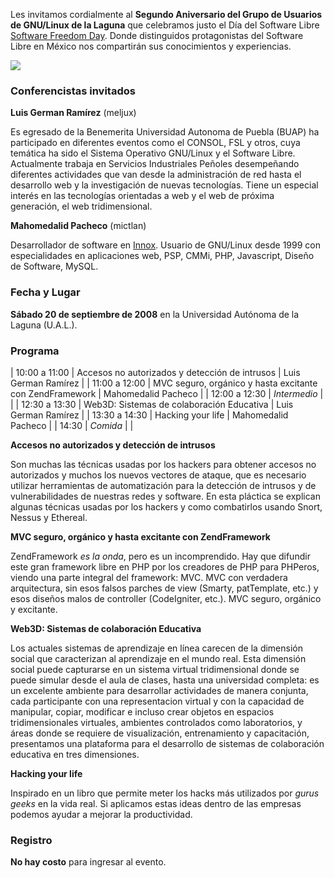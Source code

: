 
Les invitamos cordialmente al **Segundo Aniversario del Grupo de Usuarios de GNU/Linux de la Laguna** que celebramos justo el Día del Software Libre [Software Freedom Day](http://softwarefreedomday.org/). Donde distinguidos protagonistas del Software Libre en México nos compartirán sus conocimientos y experiencias.

<a href="gulag-segundo-aniversario/poster-2do-aniversario.jpg"><img class="img-responsive" src="gulag-segundo-aniversario/poster-2do-aniversario-small.jpg"></a>

### Conferencistas invitados

**Luis German Ramírez** (meljux)

Es egresado de la Benemerita Universidad Autonoma de Puebla (BUAP) ha participado en diferentes eventos como el CONSOL, FSL y otros, cuya temática ha sido el Sistema Operativo GNU/Linux y el Software Libre. Actualmente trabaja en Servicios Industriales Peñoles desempeñando diferentes actividades que van desde la administración de red hasta el desarrollo web y la investigación de nuevas tecnologías. Tiene un especial interés en las tecnologías orientadas a web y el web de próxima generación, el web tridimensional.

**Mahomedalid Pacheco** (mictlan)

Desarrollador de software en [Innox](http://www.innox.com.mx/). Usuario de GNU/Linux desde 1999 con especialidades en aplicaciones web, PSP, CMMi, PHP, Javascript, Diseño de Software, MySQL.

### Fecha y Lugar

**Sábado 20 de septiembre de 2008** en la Universidad Autónoma de la Laguna (U.A.L.).

### Programa

| 10:00 a 11:00  | Accesos no autorizados y detección de intrusos           | Luis German Ramírez |
| 11:00 a 12:00  | MVC seguro, orgánico y hasta excitante con ZendFramework | Mahomedalid Pacheco |
| 12:00 a 12:30  | _Intermedio_                                             |                     |
| 12:30 a 13:30  | Web3D: Sistemas de colaboración Educativa                | Luis German Ramírez |
| 13:30 a 14:30  | Hacking your life                                        | Mahomedalid Pacheco |
| 14:30          | _Comida_                                                 |                     |

**Accesos no autorizados y detección de intrusos**

Son muchas las técnicas usadas por los hackers para obtener accesos no autorizados y muchos los nuevos vectores de ataque, que es necesario utilizar herramientas de automatización para la detección de intrusos y de vulnerabilidades de nuestras redes y software. En esta pláctica se explican algunas técnicas usadas por los hackers y como combatirlos usando Snort, Nessus y Ethereal.

**MVC seguro, orgánico y hasta excitante con ZendFramework**

ZendFramework _es la onda_, pero es un incomprendido. Hay que difundir este gran framework libre en PHP por los creadores de PHP para PHPeros, viendo una parte integral del framework: MVC. MVC con verdadera arquitectura, sin esos falsos parches de view (Smarty, patTemplate, etc.) y esos diseños malos de controller (CodeIgniter, etc.). MVC seguro, orgánico y excitante.

**Web3D: Sistemas de colaboración Educativa**

Los actuales sistemas de aprendizaje en línea carecen de la dimensión social que caracterizan al aprendizaje en el mundo real. Esta dimensión social puede capturarse en un sistema virtual tridimensional donde se puede simular desde el aula de clases, hasta una universidad completa: es un excelente ambiente para desarrollar actividades de manera conjunta, cada participante con una representacion virtual y con la capacidad de manipular, copiar, modificar e incluso crear objetos en espacios tridimensionales virtuales, ambientes controlados como laboratorios, y áreas donde se requiere de visualización, entrenamiento y capacitación, presentamos una plataforma para el desarrollo de sistemas de colaboración educativa en tres dimensiones.

**Hacking your life**

Inspirado en un libro que permite meter los hacks más utilizados por _gurus geeks_ en la vida real. Si aplicamos estas ideas dentro de las empresas podemos ayudar a mejorar la productividad.

### Registro

**No hay costo** para ingresar al evento.
